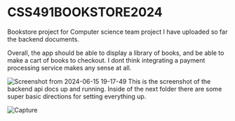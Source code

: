 # CSS491BOOKSTORE2024
Bookstore project for Computer science team project
I have uploaded so far the backend documents. 

Overall, the app should be able to display a library of books, and be able to make a cart of books to checkout. I dont think integrating a payment processing service makes any sense at all. 

![Screenshot from 2024-06-15 19-17-49](https://github.com/mastaginger/CSS491BOOKSTORE2024/assets/51903522/75447ba6-e072-46bc-8967-f4d18dcdc00b)
 This is the screenshot of the backend api docs up and running. Inside of the next folder there are some super basic directions for setting everything up. 
 
![Capture](https://github.com/mastaginger/CSS491BOOKSTORE2024/assets/51903522/a41a9c92-9807-43f0-ac00-188976877bca)
